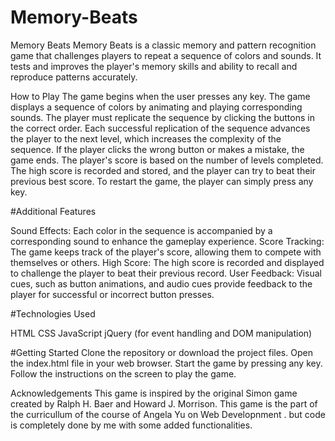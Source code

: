 # Memory-Beats
Memory Beats
Memory Beats is a classic memory and pattern recognition game that challenges players to repeat a sequence of colors and sounds. It tests and improves the player's memory skills and ability to recall and reproduce patterns accurately.

How to Play
The game begins when the user presses any key.
The game displays a sequence of colors by animating and playing corresponding sounds.
The player must replicate the sequence by clicking the buttons in the correct order.
Each successful replication of the sequence advances the player to the next level, which increases the complexity of the sequence.
If the player clicks the wrong button or makes a mistake, the game ends.
The player's score is based on the number of levels completed.
The high score is recorded and stored, and the player can try to beat their previous best score.
To restart the game, the player can simply press any key.

#Additional Features

Sound Effects: Each color in the sequence is accompanied by a corresponding sound to enhance the gameplay experience.
Score Tracking: The game keeps track of the player's score, allowing them to compete with themselves or others.
High Score: The high score is recorded and displayed to challenge the player to beat their previous record.
User Feedback: Visual cues, such as button animations, and audio cues provide feedback to the player for successful or incorrect button presses.

#Technologies Used

HTML
CSS
JavaScript
jQuery (for event handling and DOM manipulation)

#Getting Started
Clone the repository or download the project files.
Open the index.html file in your web browser.
Start the game by pressing any key.
Follow the instructions on the screen to play the game.


Acknowledgements
This game is inspired by the original Simon game created by Ralph H. Baer and Howard J. Morrison.
This game is the part of the curricullum of the course of Angela Yu on Web Developnment . but code is completely done by me with some added functionalities.
